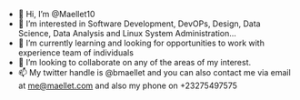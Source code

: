 - 👋 Hi, I’m @Maellet10
- 👀 I’m interested in Software Development, DevOPs, Design, Data Science, Data Analysis and Linux System Administration...
- 🌱 I’m currently learning and looking for opportunities to work with experience team of individuals
- 💞️ I’m looking to collaborate on any of the areas of my interest.
- 📫 My twitter handle is @bmaellet and you can also contact me via email at me@maellet.com and also my phone on +23275497575

<!---
Maellet10/Maellet10 is a ✨ special ✨ repository because its `README.md` (this file) appears on your GitHub profile.
You can click the Preview link to take a look at your changes.
--->
